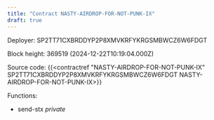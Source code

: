 ```yaml
---
title: "Contract NASTY-AIRDROP-FOR-NOT-PUNK-IX"
draft: true
---
```

Deployer: SP2TT71CXBRDDYP2P8XMVKRFYKRGSMBWCZ6W6FDGT


 



Block height: 369519 (2024-12-22T10:19:04.000Z)

Source code: {{<contractref "NASTY-AIRDROP-FOR-NOT-PUNK-IX" SP2TT71CXBRDDYP2P8XMVKRFYKRGSMBWCZ6W6FDGT NASTY-AIRDROP-FOR-NOT-PUNK-IX>}}

Functions:

* send-stx _private_
